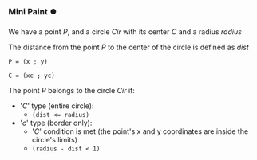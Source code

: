 ### Mini Paint ⏺️ ###

We have a point *P*, and a circle *Cir* with its center *C* and a radius *radius*

The distance from the point *P* to the center of the circle is defined as *dist*

`P = (x ; y)`

`C = (xc ; yc)`

The point *P* belongs to the circle *Cir* if:
- '*C*' type (entire circle): 
  * `(dist <= radius)` 
- '*c*' type (border only): 
  * '*C*' condition is met (the point's x and y coordinates are inside the circle's limits)
  * `(radius - dist < 1)` 
